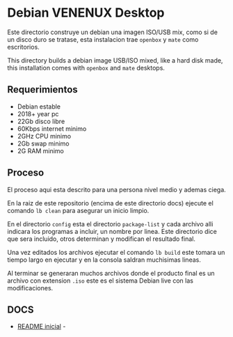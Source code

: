 
#  Debian VENENUX Desktop

Este directorio construye un debian una imagen ISO/USB mix, como si de un disco duro se tratase, 
esta instalacion trae `openbox` y `mate` como escritorios.

This directory builds a debian image USB/ISO mixed, like a hard disk made, 
this installation comes with `openbox` and `mate` desktops.

## Requerimientos

* Debian estable
* 2018+ year pc
* 22Gb disco libre
* 60Kbps internet minimo
* 2GHz CPU minimo
* 2Gb swap minimo
* 2G RAM minimo

## Proceso

El proceso aqui esta descrito para una persona nivel medio y ademas ciega.

En la raiz de este repositorio (encima de este directorio docs) 
ejecute el comando `lb clean` para asegurar un inicio limpio.

En el directorio `config` esta el directorio `package-list` y cada archivo alli 
indicara los programas a incluir, un nombre por linea. Este directorio dice 
que sera incluido, otros determinan y modifican el resultado final.

Una vez editados los archivos ejecutar el comando `lb build` este tomara un 
tiempo largo en ejecutar y en la consola saldran muchisimas lineas.

Al terminar se generaran muchos archivos donde el producto final es un archivo 
con extension `.iso` este es el sistema Debian live con las modificaciones.

## DOCS

* [README inicial](../README.md) -
